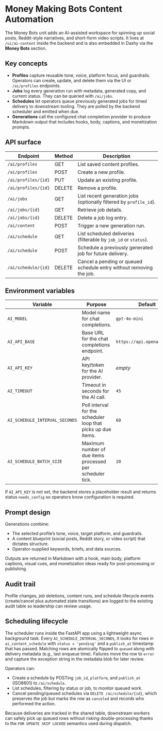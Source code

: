 # Money Making Bots Content Automation

The Money Bots unit adds an AI-assisted workspace for spinning up social posts, Reddit-style narratives, and short-form video scripts. It lives at `/ui/ai-content` inside the backend and is also embedded in Dashy via the **Money Bots** section.

## Key concepts

- **Profiles** capture reusable tone, voice, platform focus, and guardrails. Operators can create, update, and delete them via the UI or `/ai/profiles` endpoints.
- **Jobs** log every generation run with metadata, generated copy, and current status. They can be queried with `/ai/jobs`.
- **Schedules** let operators queue previously generated jobs for timed delivery to downstream tooling. They are polled by the backend scheduler and emitted when due.
- **Generations** call the configured chat completion provider to produce Markdown output that includes hooks, body, captions, and monetization prompts.

## API surface

| Endpoint | Method | Description |
| --- | --- | --- |
| `/ai/profiles` | GET | List saved content profiles. |
| `/ai/profiles` | POST | Create a new profile. |
| `/ai/profiles/{id}` | PUT | Update an existing profile. |
| `/ai/profiles/{id}` | DELETE | Remove a profile. |
| `/ai/jobs` | GET | List recent generation jobs (optionally filtered by `profile_id`). |
| `/ai/jobs/{id}` | GET | Retrieve job details. |
| `/ai/jobs/{id}` | DELETE | Delete a job log entry. |
| `/ai/content` | POST | Trigger a new generation run. |
| `/ai/schedule` | GET | List scheduled deliveries (filterable by `job_id` or `status`). |
| `/ai/schedule` | POST | Schedule a previously generated job for future delivery. |
| `/ai/schedule/{id}` | DELETE | Cancel a pending or queued schedule entry without removing the job. |

## Environment variables

| Variable | Purpose | Default |
| --- | --- | --- |
| `AI_MODEL` | Model name for chat completions. | `gpt-4o-mini` |
| `AI_API_BASE` | Base URL for the chat completions endpoint. | `https://api.openai.com/v1` |
| `AI_API_KEY` | API key/token for the AI provider. | _empty_ |
| `AI_TIMEOUT` | Timeout in seconds for the AI call. | `45` |
| `AI_SCHEDULE_INTERVAL_SECONDS` | Poll interval for the scheduler loop that picks up due items. | `60` |
| `AI_SCHEDULE_BATCH_SIZE` | Maximum number of due items processed per scheduler tick. | `20` |

If `AI_API_KEY` is not set, the backend stores a placeholder result and returns status `needs_config` so operators know configuration is required.

## Prompt design

Generations combine:

- The selected profile’s tone, voice, target platform, and guardrails.
- A content blueprint (social posts, Reddit story, or video script) that dictates structure.
- Operator-supplied keywords, briefs, and data sources.

Outputs are returned in Markdown with a hook, main body, platform captions, visual cues, and monetization ideas ready for post-processing or publishing.

## Audit trail

Profile changes, job deletions, content runs, and schedule lifecycle events (create/cancel plus automated state transitions) are logged to the existing audit table so leadership can review usage.

## Scheduling lifecycle

The scheduler runs inside the FastAPI app using a lightweight async background task. Every `AI_SCHEDULE_INTERVAL_SECONDS`, it looks for rows in `ai_content_schedule` with `status = 'pending'` and a `publish_at` timestamp that has passed. Matching rows are atomically flipped to `queued` along with delivery metadata (e.g., last enqueue time). Failures move the row to `error` and capture the exception string in the metadata blob for later review.

Operators can:

- Create a schedule by POSTing `job_id`, `platform`, and `publish_at` (ISO8601) to `/ai/schedule`.
- List schedules, filtering by status or job, to monitor queued work.
- Cancel pending/queued schedules via `DELETE /ai/schedule/{id}`, which preserves the job but marks the row as `canceled` and records who performed the action.

Because deliveries are tracked in the shared table, downstream workers can safely pick up queued rows without risking double-processing thanks to the `FOR UPDATE SKIP LOCKED` semantics used during dispatch.
